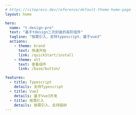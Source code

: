 ```yaml
---
# https://vitepress.dev/reference/default-theme-home-page
layout: home

hero:
  name: "t-design-pro"
  text: "基于tdesign二次封装的高阶组件"
  tagline: "按需引入、支持typescript、基于vue3"
  actions:
    - theme: brand
      text: 快速开始
      link: /quickStart/install
    - theme: alt
      text: 查看组件
      link: /base/button/

features:
  - title: Typescript
    details: 支持Typescript
  - title: Vue3
    details: 基于Vue3开发
  - title: 按需引入
    details: 按需引入、支持摇树
---
```

